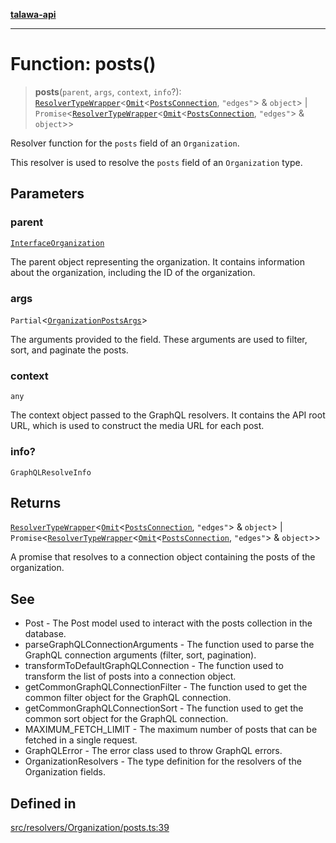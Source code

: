 [**talawa-api**](../../../../README.md)

***

# Function: posts()

> **posts**(`parent`, `args`, `context`, `info`?): [`ResolverTypeWrapper`](../../../../types/generatedGraphQLTypes/type-aliases/ResolverTypeWrapper.md)\<[`Omit`](../../../../types/generatedGraphQLTypes/type-aliases/Omit.md)\<[`PostsConnection`](../../../../types/generatedGraphQLTypes/type-aliases/PostsConnection.md), `"edges"`\> & `object`\> \| `Promise`\<[`ResolverTypeWrapper`](../../../../types/generatedGraphQLTypes/type-aliases/ResolverTypeWrapper.md)\<[`Omit`](../../../../types/generatedGraphQLTypes/type-aliases/Omit.md)\<[`PostsConnection`](../../../../types/generatedGraphQLTypes/type-aliases/PostsConnection.md), `"edges"`\> & `object`\>\>

Resolver function for the `posts` field of an `Organization`.

This resolver is used to resolve the `posts` field of an `Organization` type.

## Parameters

### parent

[`InterfaceOrganization`](../../../../models/Organization/interfaces/InterfaceOrganization.md)

The parent object representing the organization. It contains information about the organization, including the ID of the organization.

### args

`Partial`\<[`OrganizationPostsArgs`](../../../../types/generatedGraphQLTypes/type-aliases/OrganizationPostsArgs.md)\>

The arguments provided to the field. These arguments are used to filter, sort, and paginate the posts.

### context

`any`

The context object passed to the GraphQL resolvers. It contains the API root URL, which is used to construct the media URL for each post.

### info?

`GraphQLResolveInfo`

## Returns

[`ResolverTypeWrapper`](../../../../types/generatedGraphQLTypes/type-aliases/ResolverTypeWrapper.md)\<[`Omit`](../../../../types/generatedGraphQLTypes/type-aliases/Omit.md)\<[`PostsConnection`](../../../../types/generatedGraphQLTypes/type-aliases/PostsConnection.md), `"edges"`\> & `object`\> \| `Promise`\<[`ResolverTypeWrapper`](../../../../types/generatedGraphQLTypes/type-aliases/ResolverTypeWrapper.md)\<[`Omit`](../../../../types/generatedGraphQLTypes/type-aliases/Omit.md)\<[`PostsConnection`](../../../../types/generatedGraphQLTypes/type-aliases/PostsConnection.md), `"edges"`\> & `object`\>\>

A promise that resolves to a connection object containing the posts of the organization.

## See

 - Post - The Post model used to interact with the posts collection in the database.
 - parseGraphQLConnectionArguments - The function used to parse the GraphQL connection arguments (filter, sort, pagination).
 - transformToDefaultGraphQLConnection - The function used to transform the list of posts into a connection object.
 - getCommonGraphQLConnectionFilter - The function used to get the common filter object for the GraphQL connection.
 - getCommonGraphQLConnectionSort - The function used to get the common sort object for the GraphQL connection.
 - MAXIMUM_FETCH_LIMIT - The maximum number of posts that can be fetched in a single request.
 - GraphQLError - The error class used to throw GraphQL errors.
 - OrganizationResolvers - The type definition for the resolvers of the Organization fields.

## Defined in

[src/resolvers/Organization/posts.ts:39](https://github.com/Suyash878/talawa-api/blob/e4413cec641a837926071678fed3c7f67234e31e/src/resolvers/Organization/posts.ts#L39)
